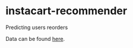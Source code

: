 # instacart-recommender
Predicting users reorders

Data can be found <a href="https://www.kaggle.com/c/instacart-market-basket-analysis/data">here</a>.
